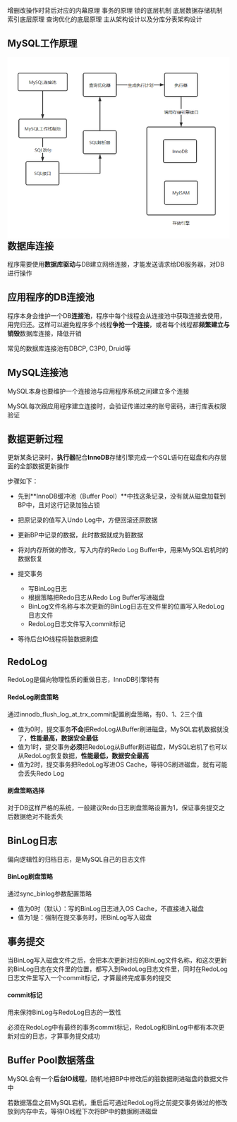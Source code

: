 增删改操作时背后对应的内幕原理
事务的原理
锁的底层机制
底层数据存储机制
索引底层原理
查询优化的底层原理
主从架构设计以及分库分表架构设计



## MySQL工作原理

<img src=".\pic\MySQL工作原理.png" style="zoom: 80%; float: left;" />



## 数据库连接

程序需要使用**数据库驱动**与DB建立网络连接，才能发送请求给DB服务器，对DB进行操作







## 应用程序的DB连接池

程序本身会维护一个DB**连接池**，程序中每个线程会从连接池中获取连接去使用，用完归还。这样可以避免程序多个线程**争抢一个连接**，或者每个线程都**频繁建立与销毁**数据库连接，降低开销

常见的数据库连接池有DBCP, C3P0, Druid等







## MySQL连接池

MySQL本身也要维护一个连接池与应用程序系统之间建立多个连接

MySQL每次跟应用程序建立连接时，会验证传递过来的账号密码，进行库表权限验证







## 数据更新过程

更新某条记录时，**执行器**配合**InnoDB**存储引擎完成一个SQL语句在磁盘和内存层面的全部数据更新操作

步骤如下：

- 先到**InnoDB缓冲池（Buffer Pool）**中找这条记录，没有就从磁盘加载到BP中，且对这行记录加独占锁
- 把原记录的值写入Undo Log中，方便回滚还原数据
- 更新BP中记录的数据，此时数据就成为脏数据
- 将对内存所做的修改，写入内存的Redo Log Buffer中，用来MySQL宕机时的数据恢复
- 提交事务
  - 写BinLog日志
  - 根据策略把Redo日志从Redo Log Buffer写进磁盘
  - BinLog文件名称与本次更新的BinLog日志在文件里的位置写入RedoLog日志文件
  - RedoLog日志文件写入commit标记

- 等待后台IO线程将脏数据刷盘





## RedoLog

RedoLog是偏向物理性质的重做日志，InnoDB引擎特有



#### RedoLog刷盘策略

通过innodb_flush_log_at_trx_commit配置刷盘策略，有0、1、2三个值

- 值为0时，提交事务**不会**把RedoLog从Buffer刷进磁盘，MySQL宕机数据就没了，**性能最高，数据安全最低**
- 值为1时，提交事务**必须**把RedoLog从Buffer刷进磁盘，MySQL宕机了也可以从RedoLog恢复数据，**性能最低，数据安全最高**
- 值为2时，提交事务把RedoLog写进OS Cache，等待OS刷进磁盘，就有可能会丢失Redo Log



#### 刷盘策略选择

对于DB这样严格的系统，一般建议Redo日志刷盘策略设置为1，保证事务提交之后数据绝对不能丢失







## BinLog日志

偏向逻辑性的归档日志，是MySQL自己的日志文件



#### BinLog刷盘策略

通过sync_binlog参数配置策略

- 值为0时（默认）：写的BinLog日志进入OS Cache，不直接进入磁盘
- 值为1是：强制在提交事务时，把BinLog写入磁盘







## 事务提交

当BinLog写入磁盘文件之后，会把本次更新对应的BinLog文件名称，和这次更新的BinLog日志在文件里的位置，都写入到RedoLog日志文件里，同时在RedoLog日志文件里写入一个commit标记，才算最终完成事务的提交



#### commit标记

用来保持BinLog与RedoLog日志的一致性

必须在RedoLog中有最终的事务commit标记，RedoLog和BinLog中都有本次更新对应的日志，才算事务提交成功







## Buffer Pool数据落盘

MySQL会有一个**后台IO线程**，随机地把BP中修改后的脏数据刷进磁盘的数据文件中

若数据落盘之前MySQL宕机，重启后可通过RedoLog将之前提交事务做过的修改放到内存中去，等待IO线程下次将BP中的数据刷进磁盘

